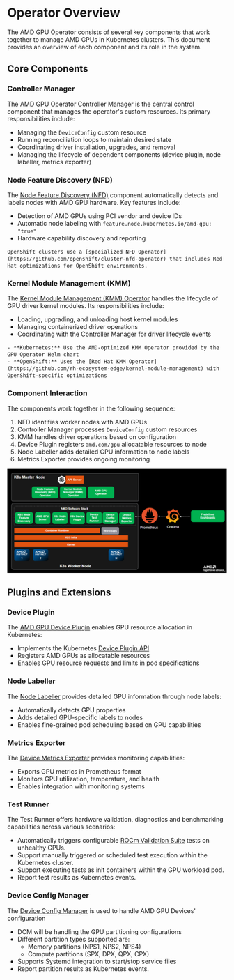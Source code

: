 # Operator Overview

The AMD GPU Operator consists of several key components that work together to manage AMD GPUs in Kubernetes clusters. This document provides an overview of each component and its role in the system.

## Core Components

### Controller Manager

The AMD GPU Operator Controller Manager is the central control component that manages the operator's custom resources. Its primary responsibilities include:

- Managing the `DeviceConfig` custom resource
- Running reconciliation loops to maintain desired state
- Coordinating driver installation, upgrades, and removal
- Managing the lifecycle of dependent components (device plugin, node labeller, metrics exporter)

### Node Feature Discovery (NFD)

The [Node Feature Discovery (NFD)](https://github.com/kubernetes-sigs/node-feature-discovery) component automatically detects and labels nodes with AMD GPU hardware. Key features include:

- Detection of AMD GPUs using PCI vendor and device IDs
- Automatic node labeling with `feature.node.kubernetes.io/amd-gpu: "true"`
- Hardware capability discovery and reporting

```{note}
OpenShift clusters use a [specialized NFD Operator](https://github.com/openshift/cluster-nfd-operator) that includes Red Hat optimizations for OpenShift environments.
```

### Kernel Module Management (KMM)

The [Kernel Module Management (KMM) Operator](https://github.com/kubernetes-sigs/kernel-module-management) handles the lifecycle of GPU driver kernel modules. Its responsibilities include:

- Loading, upgrading, and unloading host kernel modules
- Managing containerized driver operations
- Coordinating with the Controller Manager for driver lifecycle events

```{note}
- **Kubernetes:** Use the AMD-optimized KMM Operator provided by the GPU Operator Helm chart
- **OpenShift:** Uses the [Red Hat KMM Operator](https://github.com/rh-ecosystem-edge/kernel-module-management) with OpenShift-specific optimizations
```

### Component Interaction

The components work together in the following sequence:

1. NFD identifies worker nodes with AMD GPUs
2. Controller Manager processes `DeviceConfig` custom resources
3. KMM handles driver operations based on configuration
4. Device Plugin registers `amd.com/gpu` allocatable resources to node
5. Node Labeller adds detailed GPU information to node labels
6. Metrics Exporter provides ongoing monitoring

![Architecture diagram](./_static/amd-gpu-operator-diagram.png)

## Plugins and Extensions

### Device Plugin

The [AMD GPU Device Plugin](https://github.com/ROCm/k8s-device-plugin) enables GPU resource allocation in Kubernetes:

- Implements the Kubernetes [Device Plugin API](https://kubernetes.io/docs/concepts/extend-kubernetes/compute-storage-net/device-plugins/)
- Registers AMD GPUs as allocatable resources
- Enables GPU resource requests and limits in pod specifications

### Node Labeller

The [Node Labeller](https://github.com/ROCm/k8s-device-plugin/blob/master/cmd/k8s-node-labeller/README) provides detailed GPU information through node labels:

- Automatically detects GPU properties
- Adds detailed GPU-specific labels to nodes
- Enables fine-grained pod scheduling based on GPU capabilities

### Metrics Exporter

The [Device Metrics Exporter](https://github.com/ROCm/device-metrics-exporter) provides monitoring capabilities:

- Exports GPU metrics in Prometheus format
- Monitors GPU utilization, temperature, and health
- Enables integration with monitoring systems

### Test Runner

The Test Runner offers hardware validation, diagnostics and benchmarking capabilities across various scenarios:

- Automatically triggers configurable [ROCm Validation Suite](https://github.com/ROCm/ROCmValidationSuite) tests on unhealthy GPUs.
- Support manually triggered or scheduled test execution within the Kubernetes cluster.
- Support executing tests as init containers within the GPU workload pod.
- Report test results as Kubernetes events.

### Device Config Manager

The [Device Config Manager](https://github.com/ROCm/device-config-manager)  is used to handle AMD GPU Devices' configuration

- DCM will be handling the GPU partitioning configurations
- Different partition types supported are:
    - Memory partitions (NPS1, NPS2, NPS4)
    - Compute partitions (SPX, DPX, QPX, CPX)
- Supports Systemd integration to start/stop service files
- Report partition results as Kubernetes events.

